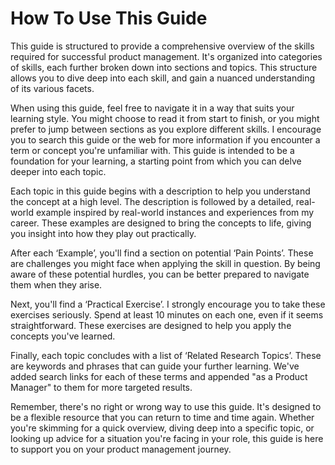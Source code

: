 # How To Use This Guide

This guide is structured to provide a comprehensive overview of the skills required for successful product management. It's organized into categories of skills, each further broken down into sections and topics. This structure allows you to dive deep into each skill, and gain a nuanced understanding of its various facets.

When using this guide, feel free to navigate it in a way that suits your learning style. You might choose to read it from start to finish, or you might prefer to jump between sections as you explore different skills. I encourage you to search this guide or the web for more information if you encounter a term or concept you're unfamiliar with. This guide is intended to be a foundation for your learning, a starting point from which you can delve deeper into each topic.

Each topic in this guide begins with a description to help you understand the concept at a high level. The description is followed by a detailed, real-world example inspired by real-world instances and experiences from my career. These examples are designed to bring the concepts to life, giving you insight into how they play out practically.

After each ‘Example’, you'll find a section on potential ‘Pain Points’. These are challenges you might face when applying the skill in question. By being aware of these potential hurdles, you can be better prepared to navigate them when they arise.

Next, you'll find a ‘Practical Exercise’. I strongly encourage you to take these exercises seriously. Spend at least 10 minutes on each one, even if it seems straightforward. These exercises are designed to help you apply the concepts you've learned.

Finally, each topic concludes with a list of ‘Related Research Topics’. These are keywords and phrases that can guide your further learning. We've added search links for each of these terms and appended "as a Product Manager" to them for more targeted results.

Remember, there's no right or wrong way to use this guide. It's designed to be a flexible resource that you can return to time and time again. Whether you're skimming for a quick overview, diving deep into a specific topic, or looking up advice for a situation you're facing in your role, this guide is here to support you on your product management journey.
